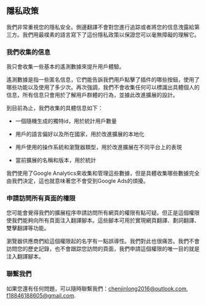 ## 隱私政策

我們非常重視您的隱私安全。側邊翻譯不會對您進行追踪或者將您的信息洩露給第三方。我們用最樸素的語言寫下了這份隱私政策以保證您可以毫無障礙的理解它。

### 我們收集的信息

我只會收集一些基本的遙測數據來提升用戶體驗。

遙測數據是指一些匿名信息，它們能告訴我們用戶點擊了插件的哪些按鈕，使用了哪些功能以及使用了多少次。再次強調，我們不會收集任何可以標識出具體個人的信息，所有信息只會用於了解用戶群體的行為，並據此改進擴展的設計。

到目前為止，我們收集的具體信息如下：

* 一個隨機生成的獨特id，用於統計用戶數量

* 用戶的語言偏好以及所在國家，用於改進擴展的本地化

* 用戶使用的操作系統和瀏覽器類型，用於改進擴展在不同平台上的表現

* 當前擴展的名稱和版本，用於統計

我們使用了Google Analytics來收集和管理這些數據，但是具體收集哪些數據完全由我們決定，這也就意味著您不會受到Google Ads的煩擾。

### 申請訪問所有頁面的權限

您可能會覺得我們的擴展程序申請訪問所有網頁的權限有點可疑。但正是這個權限使我們能夠向所有頁面注入翻譯腳本。這些腳本可用於實現網頁翻譯、劃詞翻譯、雙擊翻譯等功能。

瀏覽器供應商們給這個權限起的名字有一點誤導性。我們對此也很痛苦。我們不會訪問您的歷史記錄，也不會跟踪您訪問的頁面，我們申請這個權限的唯一目的就是注入翻譯腳本。

### 聯繫我們

如果您還有任何問題，可以隨時聯繫我們：chenjinlong2016@outlook.com, f18846188605@gmail.com.